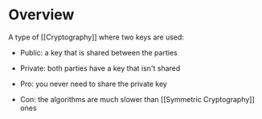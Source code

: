 # Overview
A type of [[Cryptography]] where two keys are used:
- Public: a key that is shared between the parties
- Private: both parties have a key that isn't shared

- Pro: you never need to share the private key
- Con: the algorithms are much slower than [[Symmetric Cryptography]] ones